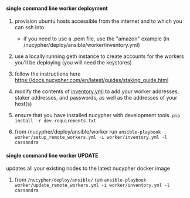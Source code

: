 #### single command line worker deployment

1. provision ubuntu hosts accessible from the internet and to which you can ssh into.
    * if you need to use a .pem file, use the "amazon" example (in /nucypher/deploy/ansible/worker/inventory.yml)

2. use a locally running geth instance to create accounts for the workers you'll be deploying (you will need the keystores)

3. follow the instructions here https://docs.nucypher.com/en/latest/guides/staking_guide.html

4. modify the contents of [inventory.yml](inventory.yml) to add your worker addresses, staker addresses, and passwords, as well as the addresses of your host(s)

5. ensure that you have installed nucypher with development tools. `pip install -r dev-requirements.txt`

6. from /nucypher/deploy/ansible/worker run `ansible-playbook worker/setup_remote_workers.yml -i worker/inventory.yml -l cassandra`

#### single command line worker UPDATE

updates all your existing nodes to the latest nucypher docker image

1. from `/nucypher/deploy/ansible/` run `ansible-playbook worker/update_remote_workers.yml -i worker/inventory.yml -l cassandra`
